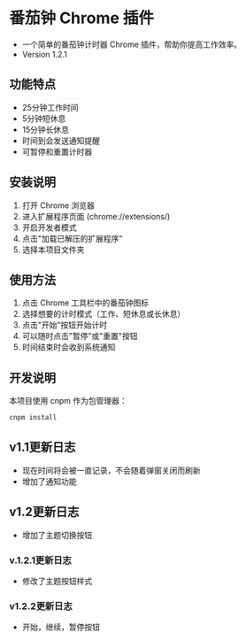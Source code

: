 # 番茄钟 Chrome 插件

- 一个简单的番茄钟计时器 Chrome 插件，帮助你提高工作效率。
- Version 1.2.1

## 功能特点

- 25分钟工作时间
- 5分钟短休息
- 15分钟长休息
- 时间到会发送通知提醒
- 可暂停和重置计时器

## 安装说明

1. 打开 Chrome 浏览器
2. 进入扩展程序页面 (chrome://extensions/)
3. 开启开发者模式
4. 点击"加载已解压的扩展程序"
5. 选择本项目文件夹

## 使用方法

1. 点击 Chrome 工具栏中的番茄钟图标
2. 选择想要的计时模式（工作、短休息或长休息）
3. 点击"开始"按钮开始计时
4. 可以随时点击"暂停"或"重置"按钮
5. 时间结束时会收到系统通知

## 开发说明

本项目使用 cnpm 作为包管理器：

```bash
cnpm install
```
## v1.1更新日志

- 现在时间将会被一直记录，不会随着弹窗关闭而刷新
- 增加了通知功能

## v1.2更新日志

- 增加了主题切换按钮

### v.1.2.1更新日志
- 修改了主题按钮样式

### v1.2.2更新日志
- 开始，继续，暂停按钮